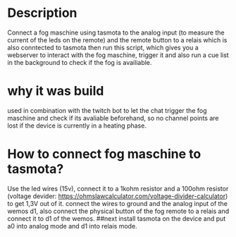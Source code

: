 # Description
Connect a fog maschine using tasmota to the analog input (to measure the current of the leds on the remote) and the remote button to a relais which is also conntected to tasmota
then run this script, which gives you a webserver to interact with the fog maschine, trigger it and also run a cue list in the background to check if the fog is availiable.

# why it was build
used in combination with the twitch bot to let the chat trigger the fog maschine and check if its avaliable beforehand, so no channel points are lost if the device is currently in a heating phase.

# How to connect fog maschine to tasmota?
Use the led wires (15v), connect it to a 1kohm resistor and a 100ohm resistor (voltage devider: https://ohmslawcalculator.com/voltage-divider-calculator) 
to get 1,3V out of it. connect the wires to ground and the analog input of the wemos d1, also connect the physical button of the fog remote to a relais and connect it to d1 of the wemos.
##next
install tasmota on the device and put a0 into analog mode and d1 into relais mode.
